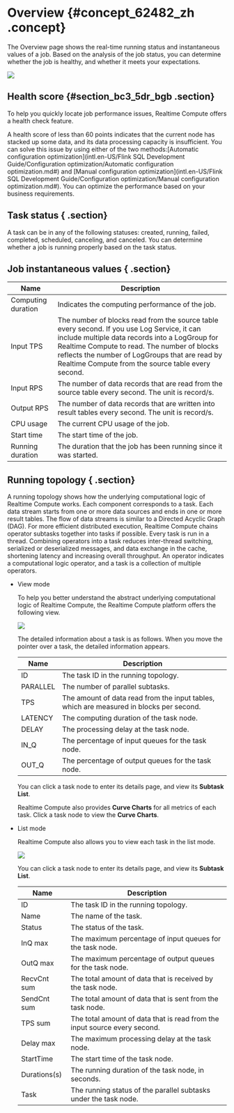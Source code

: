 # Overview {#concept_62482_zh .concept}

The Overview page shows the real-time running status and instantaneous values of a job. Based on the analysis of the job status, you can determine whether the job is healthy, and whether it meets your expectations.

![](http://static-aliyun-doc.oss-cn-hangzhou.aliyuncs.com/assets/img/41066/155764081833933_en-US.png)

## Health score {#section_bc3_5dr_bgb .section}

To help you quickly locate job performance issues, Realtime Compute offers a health check feature.

A health score of less than 60 points indicates that the current node has stacked up some data, and its data processing capacity is insufficient. You can solve this issue by using either of the two methods:[Automatic configuration optimization](intl.en-US/Flink SQL Development Guide/Configuration optimization/Automatic configuration optimization.md#) and [Manual configuration optimization](intl.en-US/Flink SQL Development Guide/Configuration optimization/Manual configuration optimization.md#). You can optimize the performance based on your business requirements.

## Task status { .section}

A task can be in any of the following statuses: created, running, failed, completed, scheduled, canceling, and canceled. You can determine whether a job is running properly based on the task status.

## Job instantaneous values { .section}

|Name|Description|
|----|-----------|
|Computing duration|Indicates the computing performance of the job.|
|Input TPS|The number of blocks read from the source table every second. If you use Log Service, it can include multiple data records into a LogGroup for Realtime Compute to read. The number of blocks reflects the number of LogGroups that are read by Realtime Compute from the source table every second.|
|Input RPS|The number of data records that are read from the source table every second. The unit is record/s.|
|Output RPS|The number of data records that are written into result tables every second. The unit is record/s.|
|CPU usage|The current CPU usage of the job.|
|Start time|The start time of the job.|
|Running duration|The duration that the job has been running since it was started.|

## Running topology { .section}

A running topology shows how the underlying computational logic of Realtime Compute works. Each component corresponds to a task. Each data stream starts from one or more data sources and ends in one or more result tables. The flow of data streams is similar to a Directed Acyclic Graph \(DAG\). For more efficient distributed execution, Realtime Compute chains operator subtasks together into tasks if possible. Every task is run in a thread. Combining operators into a task reduces inter-thread switching, serialized or deserialized messages, and data exchange in the cache, shortening latency and increasing overall throughput. An operator indicates a computational logic operator, and a task is a collection of multiple operators.

-   View mode

    To help you better understand the abstract underlying computational logic of Realtime Compute, the Realtime Compute platform offers the following view.

    ![](http://static-aliyun-doc.oss-cn-hangzhou.aliyuncs.com/assets/img/41066/155764081933937_en-US.png)

    The detailed information about a task is as follows. When you move the pointer over a task, the detailed information appears.

    |Name|Description|
    |----|-----------|
    |ID|The task ID in the running topology.|
    |PARALLEL|The number of parallel subtasks.|
    |TPS|The amount of data read from the input tables, which are measured in blocks per second.|
    |LATENCY|The computing duration of the task node.|
    |DELAY|The processing delay at the task node.|
    |IN\_Q|The percentage of input queues for the task node.|
    |OUT\_Q|The percentage of output queues for the task node.|

    You can click a task node to enter its details page, and view its **Subtask List**.

    Realtime Compute also provides **Curve Charts** for all metrics of each task. Click a task node to view the **Curve Charts**.

-   List mode

    Realtime Compute also allows you to view each task in the list mode.

    ![](images/33942_en-US.png)

    You can click a task node to enter its details page, and view its **Subtask List**.

    |Name|Description|
    |----|-----------|
    |ID|The task ID in the running topology.|
    |Name|The name of the task.|
    |Status|The status of the task.|
    |InQ max|The maximum percentage of input queues for the task node.|
    |OutQ max|The maximum percentage of output queues for the task node.|
    |RecvCnt sum|The total amount of data that is received by the task node.|
    |SendCnt sum|The total amount of data that is sent from the task node.|
    |TPS sum|The total amount of data that is read from the input source every second.|
    |Delay max|The maximum processing delay at the task node.|
    |StartTime|The start time of the task node.|
    |Durations\(s\)|The running duration of the task node, in seconds.|
    |Task|The running status of the parallel subtasks under the task node.|


